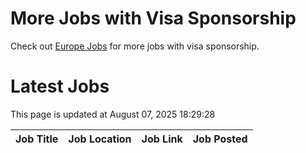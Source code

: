 # More Jobs with Visa Sponsorship

Check out [Europe Jobs](https://github.com/sureshparimi/europejobs#latest-jobs) for more jobs with visa sponsorship.

# Latest Jobs

This page is updated at August 07, 2025 18:29:28

| Job Title | Job Location | Job Link | Job Posted |
| --- | --- | --- | --- |
